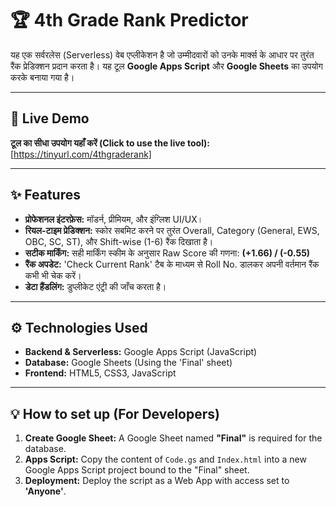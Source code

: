 # 🏆 4th Grade Rank Predictor

यह एक सर्वरलेस (Serverless) वेब एप्लीकेशन है जो उम्मीदवारों को उनके मार्क्स के आधार पर तुरंत रैंक प्रेडिक्शन प्रदान करता है। यह टूल **Google Apps Script** और **Google Sheets** का उपयोग करके बनाया गया है।

---

## 🚀 Live Demo

**टूल का सीधा उपयोग यहाँ करें (Click to use the live tool):**
[https://tinyurl.com/4thgraderank] 

---

## ✨ Features

* **प्रोफेशनल इंटरफ़ेस:** मॉडर्न, प्रीमियम, और इंग्लिश UI/UX।
* **रियल-टाइम प्रेडिक्शन:** स्कोर सबमिट करने पर तुरंत Overall, Category (General, EWS, OBC, SC, ST), और Shift-wise (1-6) रैंक दिखाता है।
* **सटीक मार्किंग:** सही मार्किंग स्कीम के अनुसार Raw Score की गणना: **(+1.66) / (-0.55)**
* **रैंक अपडेट:** 'Check Current Rank' टैब के माध्यम से Roll No. डालकर अपनी वर्तमान रैंक कभी भी चेक करें।
* **डेटा हैंडलिंग:** डुप्लीकेट एंट्री की जाँच करता है।

---

## ⚙️ Technologies Used

* **Backend & Serverless:** Google Apps Script (JavaScript)
* **Database:** Google Sheets (Using the 'Final' sheet)
* **Frontend:** HTML5, CSS3, JavaScript

---

## 💡 How to set up (For Developers)

1.  **Create Google Sheet:** A Google Sheet named **"Final"** is required for the database.
2.  **Apps Script:** Copy the content of `Code.gs` and `Index.html` into a new Google Apps Script project bound to the "Final" sheet.
3.  **Deployment:** Deploy the script as a Web App with access set to **'Anyone'**.

